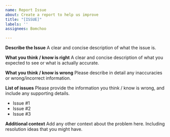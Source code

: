 ```yaml
---
name: Report Issue
about: Create a report to help us improve
title: "[ISSUE]"
labels: ''
assignees: Bomchoo

---
```


**Describe the Issue**
A clear and concise description of what the issue is.

**What you think / know is right**
A clear and concise description of what you expected to see or what is actually accurate.

**What you think / know is wrong**
Please describe in detail any inaccuracies or wrong/incorrect information.

**List of issues**
Please provide the information you think / know is wrong, and include any supporting details.

 - Issue #1
 - Issue #2
 - Issue #3

**Additional context**
Add any other context about the problem here. Including resolution ideas that you might have.
